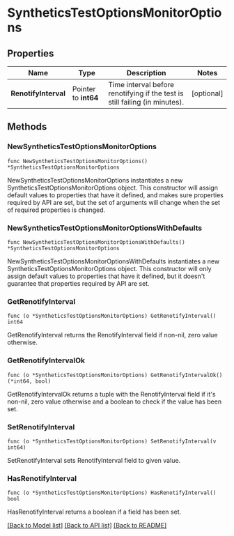 # SyntheticsTestOptionsMonitorOptions

## Properties

Name | Type | Description | Notes
---- | ---- | ----------- | ------
**RenotifyInterval** | Pointer to **int64** | Time interval before renotifying if the test is still failing (in minutes). | [optional] 

## Methods

### NewSyntheticsTestOptionsMonitorOptions

`func NewSyntheticsTestOptionsMonitorOptions() *SyntheticsTestOptionsMonitorOptions`

NewSyntheticsTestOptionsMonitorOptions instantiates a new SyntheticsTestOptionsMonitorOptions object.
This constructor will assign default values to properties that have it defined,
and makes sure properties required by API are set, but the set of arguments
will change when the set of required properties is changed.

### NewSyntheticsTestOptionsMonitorOptionsWithDefaults

`func NewSyntheticsTestOptionsMonitorOptionsWithDefaults() *SyntheticsTestOptionsMonitorOptions`

NewSyntheticsTestOptionsMonitorOptionsWithDefaults instantiates a new SyntheticsTestOptionsMonitorOptions object.
This constructor will only assign default values to properties that have it defined,
but it doesn't guarantee that properties required by API are set.

### GetRenotifyInterval

`func (o *SyntheticsTestOptionsMonitorOptions) GetRenotifyInterval() int64`

GetRenotifyInterval returns the RenotifyInterval field if non-nil, zero value otherwise.

### GetRenotifyIntervalOk

`func (o *SyntheticsTestOptionsMonitorOptions) GetRenotifyIntervalOk() (*int64, bool)`

GetRenotifyIntervalOk returns a tuple with the RenotifyInterval field if it's non-nil, zero value otherwise
and a boolean to check if the value has been set.

### SetRenotifyInterval

`func (o *SyntheticsTestOptionsMonitorOptions) SetRenotifyInterval(v int64)`

SetRenotifyInterval sets RenotifyInterval field to given value.

### HasRenotifyInterval

`func (o *SyntheticsTestOptionsMonitorOptions) HasRenotifyInterval() bool`

HasRenotifyInterval returns a boolean if a field has been set.


[[Back to Model list]](../README.md#documentation-for-models) [[Back to API list]](../README.md#documentation-for-api-endpoints) [[Back to README]](../README.md)


